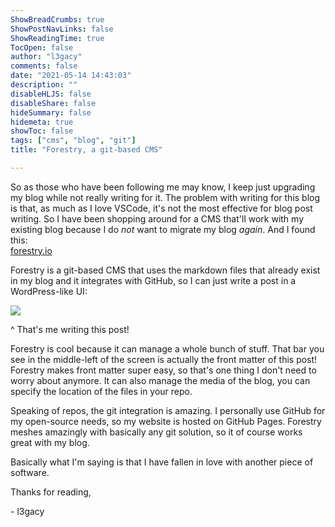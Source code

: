 ```yaml
---
ShowBreadCrumbs: true
ShowPostNavLinks: false
ShowReadingTime: true
TocOpen: false
author: "l3gacy"
comments: false
date: "2021-05-14 14:43:03"
description: ""
disableHLJS: false
disableShare: false
hideSummary: false
hidemeta: true
showToc: false
tags: ["cms", "blog", "git"]
title: "Forestry, a git-based CMS"

---
```

So as those who have been following me may know, I keep just upgrading my blog while not really writing for it. The problem with writing for this blog is that, as much as I love VSCode, it's not the most effective for blog post writing. So I have been shopping around for a CMS that'll work with my existing blog because I do _not_ want to migrate my blog _again_. And I found this:  
[forestry.io](https://forestry.io)

Forestry is a git-based CMS that uses the markdown files that already exist in my blog and it integrates with GitHub, so I can just write a post in a WordPress-like UI:

![](/static/forestryui.jpg)

^ That's me writing this post!

Forestry is cool because it can manage a whole bunch of stuff. That bar you see in the middle-left of the screen is actually the front matter of this post! Forestry makes front matter super easy, so that's one thing I don't need to worry about anymore. It can also manage the media of the blog, you can specify the location of the files in your repo.

Speaking of repos, the git integration is amazing. I personally use GitHub for my open-source needs, so my website is hosted on GitHub Pages. Forestry meshes amazingly with basically any git solution, so it of course works great with my blog. 

Basically what I'm saying is that I have fallen in love with another piece of software.

Thanks for reading,

\- l3gacy